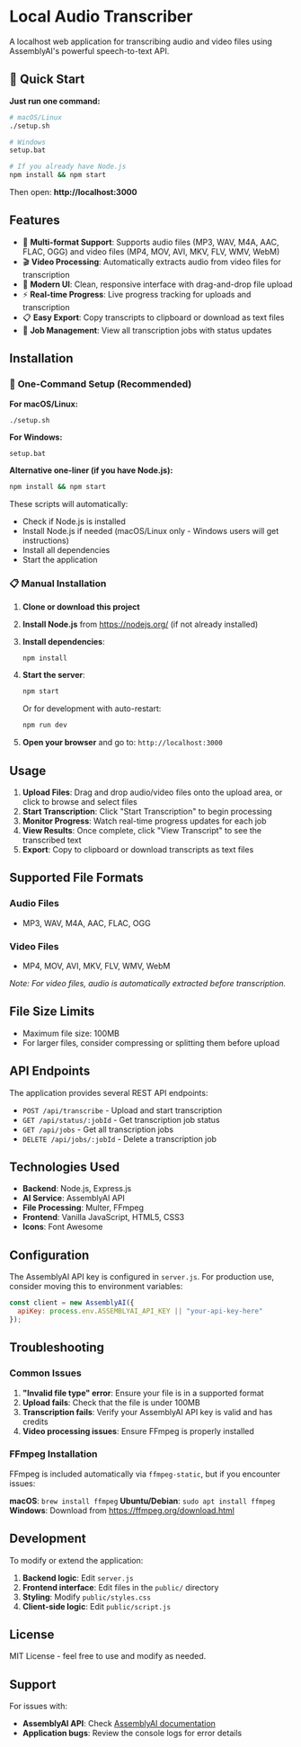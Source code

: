 # Local Audio Transcriber

A localhost web application for transcribing audio and video files using AssemblyAI's powerful speech-to-text API.

## 🚀 Quick Start

**Just run one command:**

```bash
# macOS/Linux
./setup.sh

# Windows  
setup.bat

# If you already have Node.js
npm install && npm start
```

Then open: **http://localhost:3000**

## Features

- 🎵 **Multi-format Support**: Supports audio files (MP3, WAV, M4A, AAC, FLAC, OGG) and video files (MP4, MOV, AVI, MKV, FLV, WMV, WebM)
- 🎬 **Video Processing**: Automatically extracts audio from video files for transcription
- 📱 **Modern UI**: Clean, responsive interface with drag-and-drop file upload
- ⚡ **Real-time Progress**: Live progress tracking for uploads and transcription
- 📋 **Easy Export**: Copy transcripts to clipboard or download as text files
- 🔄 **Job Management**: View all transcription jobs with status updates

## Installation

### 🚀 **One-Command Setup (Recommended)**

**For macOS/Linux:**
```bash
./setup.sh
```

**For Windows:**
```batch
setup.bat
```

**Alternative one-liner (if you have Node.js):**
```bash
npm install && npm start
```

These scripts will automatically:
- Check if Node.js is installed
- Install Node.js if needed (macOS/Linux only - Windows users will get instructions)
- Install all dependencies
- Start the application

### 📋 **Manual Installation**

1. **Clone or download this project**
2. **Install Node.js** from https://nodejs.org/ (if not already installed)
3. **Install dependencies**:
   ```bash
   npm install
   ```

4. **Start the server**:
   ```bash
   npm start
   ```
   
   Or for development with auto-restart:
   ```bash
   npm run dev
   ```

5. **Open your browser** and go to: `http://localhost:3000`

## Usage

1. **Upload Files**: Drag and drop audio/video files onto the upload area, or click to browse and select files
2. **Start Transcription**: Click "Start Transcription" to begin processing
3. **Monitor Progress**: Watch real-time progress updates for each job
4. **View Results**: Once complete, click "View Transcript" to see the transcribed text
5. **Export**: Copy to clipboard or download transcripts as text files

## Supported File Formats

### Audio Files
- MP3, WAV, M4A, AAC, FLAC, OGG

### Video Files
- MP4, MOV, AVI, MKV, FLV, WMV, WebM

*Note: For video files, audio is automatically extracted before transcription.*

## File Size Limits

- Maximum file size: 100MB
- For larger files, consider compressing or splitting them before upload

## API Endpoints

The application provides several REST API endpoints:

- `POST /api/transcribe` - Upload and start transcription
- `GET /api/status/:jobId` - Get transcription job status
- `GET /api/jobs` - Get all transcription jobs
- `DELETE /api/jobs/:jobId` - Delete a transcription job

## Technologies Used

- **Backend**: Node.js, Express.js
- **AI Service**: AssemblyAI API
- **File Processing**: Multer, FFmpeg
- **Frontend**: Vanilla JavaScript, HTML5, CSS3
- **Icons**: Font Awesome

## Configuration

The AssemblyAI API key is configured in `server.js`. For production use, consider moving this to environment variables:

```javascript
const client = new AssemblyAI({
  apiKey: process.env.ASSEMBLYAI_API_KEY || "your-api-key-here"
});
```

## Troubleshooting

### Common Issues

1. **"Invalid file type" error**: Ensure your file is in a supported format
2. **Upload fails**: Check that the file is under 100MB
3. **Transcription fails**: Verify your AssemblyAI API key is valid and has credits
4. **Video processing issues**: Ensure FFmpeg is properly installed

### FFmpeg Installation

FFmpeg is included automatically via `ffmpeg-static`, but if you encounter issues:

**macOS**: `brew install ffmpeg`
**Ubuntu/Debian**: `sudo apt install ffmpeg`
**Windows**: Download from https://ffmpeg.org/download.html

## Development

To modify or extend the application:

1. **Backend logic**: Edit `server.js`
2. **Frontend interface**: Edit files in the `public/` directory
3. **Styling**: Modify `public/styles.css`
4. **Client-side logic**: Edit `public/script.js`

## License

MIT License - feel free to use and modify as needed.

## Support

For issues with:
- **AssemblyAI API**: Check [AssemblyAI documentation](https://www.assemblyai.com/docs/)
- **Application bugs**: Review the console logs for error details
